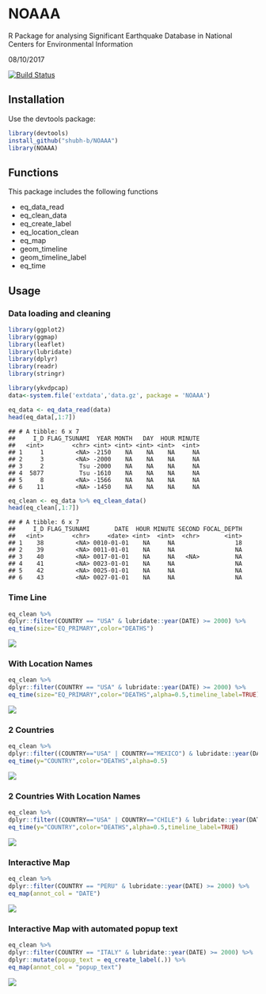 # NOAAA
R Package for analysing Significant Earthquake Database in National Centers for Environmental Information

08/10/2017

[![Build Status](https://travis-ci.org/shubh-b/NOAAA.svg?branch=master)](https://travis-ci.org/shubh-b/NOAAA)


## Installation

Use the devtools package:


```r
library(devtools)
install_github("shubh-b/NOAAA")
library(NOAAA)
```

## Functions

This package includes the following functions

* eq_data_read
* eq_clean_data
* eq_create_label
* eq_location_clean
* eq_map
* geom_timeline
* geom_timeline_label
* eq_time

## Usage

### Data loading and cleaning


```r
library(ggplot2)
library(ggmap)
library(leaflet)
library(lubridate)
library(dplyr)
library(readr)
library(stringr)

library(ykvdpcap)
data<-system.file('extdata','data.gz', package = 'NOAAA')

eq_data <- eq_data_read(data)
head(eq_data[,1:7])
```

```
## # A tibble: 6 x 7
##     I_D FLAG_TSUNAMI  YEAR MONTH   DAY  HOUR MINUTE
##   <int>        <chr> <int> <int> <int> <int>  <int>
## 1     1         <NA> -2150    NA    NA    NA     NA
## 2     3         <NA> -2000    NA    NA    NA     NA
## 3     2          Tsu -2000    NA    NA    NA     NA
## 4  5877          Tsu -1610    NA    NA    NA     NA
## 5     8         <NA> -1566    NA    NA    NA     NA
## 6    11         <NA> -1450    NA    NA    NA     NA
```

```r
eq_clean <- eq_data %>% eq_clean_data()
head(eq_clean[,1:7])
```

```
## # A tibble: 6 x 7
##     I_D FLAG_TSUNAMI       DATE  HOUR MINUTE SECOND FOCAL_DEPTH
##   <int>        <chr>     <date> <int>  <int>  <chr>       <int>
## 1    38         <NA> 0010-01-01    NA     NA                 18
## 2    39         <NA> 0011-01-01    NA     NA                 NA
## 3    40         <NA> 0017-01-01    NA     NA   <NA>          NA
## 4    41         <NA> 0023-01-01    NA     NA                 NA
## 5    42         <NA> 0025-01-01    NA     NA                 NA
## 6    43         <NA> 0027-01-01    NA     NA                 NA
```

### Time Line


```r
eq_clean %>%
dplyr::filter(COUNTRY == "USA" & lubridate::year(DATE) >= 2000) %>%
eq_time(size="EQ_PRIMARY",color="DEATHS")
```

![](output_images/fig_1.png)<!-- -->

### With Location Names

```r
eq_clean %>%
dplyr::filter(COUNTRY == "USA" & lubridate::year(DATE) >= 2000) %>%
eq_time(size="EQ_PRIMARY",color="DEATHS",alpha=0.5,timeline_label=TRUE)
```

![](output_images/fig_2.png)<!-- -->

### 2 Countries


```r
eq_clean %>%
dplyr::filter((COUNTRY=="USA" | COUNTRY=="MEXICO") & lubridate::year(DATE) >= 2000) %>%
eq_time(y="COUNTRY",color="DEATHS",alpha=0.5)
```

![](output_images/fig_3.png)<!-- -->

### 2 Countries With Location Names


```r
eq_clean %>%
dplyr::filter((COUNTRY=="USA" | COUNTRY=="CHILE") & lubridate::year(DATE) >= 2000) %>%
eq_time(y="COUNTRY",color="DEATHS",alpha=0.5,timeline_label=TRUE)
```

![](output_images/fig_4.png)<!-- -->

### Interactive Map


```r
eq_clean %>%
dplyr::filter(COUNTRY == "PERU" & lubridate::year(DATE) >= 2000) %>%
eq_map(annot_col = "DATE")
```

![](output_images/fig_6.png)<!-- -->

### Interactive Map with automated popup text


```r
eq_clean %>%
dplyr::filter(COUNTRY == "ITALY" & lubridate::year(DATE) >= 2000) %>%
dplyr::mutate(popup_text = eq_create_label(.)) %>%
eq_map(annot_col = "popup_text")
```

![](output_images/fig_7.png)<!-- -->

